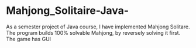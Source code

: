 # Mahjong_Solitaire-Java-
As a semester project of Java course, I have implemented Mahjong Solitare. The program builds 100% solvable Mahjong, by reversely solving it first. The game has GUI
